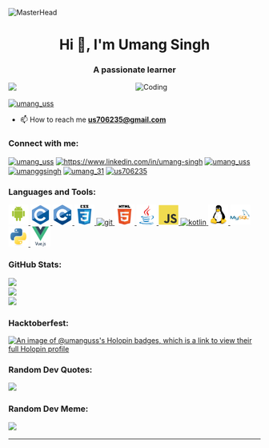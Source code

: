 ![MasterHead](https://user-images.githubusercontent.com/74038190/241765440-80728820-e06b-4f96-9c9e-9df46f0cc0a5.gif)
<h1 align="center">Hi 👋, I'm Umang Singh</h1>
<h3 align="center">A passionate learner</h3>
<img align="right" alt="Coding" width="250" src="https://media2.giphy.com/media/v1.Y2lkPTc5MGI3NjExZzRtcHhuZ2RmMXR0eWF3aGZsZ3FpZHlmanc5emFsNDNxOTM5NTd1NiZlcD12MV9pbnRlcm5hbF9naWZfYnlfaWQmY3Q9Zw/RbDKaczqWovIugyJmW/giphy.gif">

[![](https://visitcount.itsvg.in/api?id=umanguss&icon=0&color=0)](https://visitcount.itsvg.in)

<p align="left"> <a href="https://twitter.com/umang_uss" target="blank"><img src="https://img.shields.io/twitter/follow/umang_uss?logo=twitter&style=for-the-badge" alt="umang_uss" /></a> </p>

<!-- - 🌱 I’m currently learning **JS** -->

- 📫 How to reach me **us706235@gmail.com**

<h3 align="left">Connect with me:</h3>
<p align="left">
<a href="https://twitter.com/umang_uss" target="blank"><img align="center" src="https://raw.githubusercontent.com/rahuldkjain/github-profile-readme-generator/master/src/images/icons/Social/twitter.svg" alt="umang_uss" height="30" width="40" /></a>
<a href="https://linkedin.com/in/https://www.linkedin.com/in/umang-singh" target="blank"><img align="center" src="https://raw.githubusercontent.com/rahuldkjain/github-profile-readme-generator/master/src/images/icons/Social/linked-in-alt.svg" alt="https://www.linkedin.com/in/umang-singh" height="30" width="40" /></a>
<a href="https://instagram.com/umang_uss" target="blank"><img align="center" src="https://raw.githubusercontent.com/rahuldkjain/github-profile-readme-generator/master/src/images/icons/Social/instagram.svg" alt="umang_uss" height="30" width="40" /></a>
<a href="https://www.hackerrank.com/umanggsingh" target="blank"><img align="center" src="https://raw.githubusercontent.com/rahuldkjain/github-profile-readme-generator/master/src/images/icons/Social/hackerrank.svg" alt="umanggsingh" height="30" width="40" /></a>
<a href="https://www.leetcode.com/umang_31" target="blank"><img align="center" src="https://raw.githubusercontent.com/rahuldkjain/github-profile-readme-generator/master/src/images/icons/Social/leet-code.svg" alt="umang_31" height="30" width="40" /></a>
<a href="https://auth.geeksforgeeks.org/user/us706235" target="blank"><img align="center" src="https://raw.githubusercontent.com/rahuldkjain/github-profile-readme-generator/master/src/images/icons/Social/geeks-for-geeks.svg" alt="us706235" height="30" width="40" /></a>
</p>

<h3 align="left">Languages and Tools:</h3>
<p align="left"> <a href="https://developer.android.com" target="_blank" rel="noreferrer"> <img src="https://raw.githubusercontent.com/devicons/devicon/master/icons/android/android-original-wordmark.svg" alt="android" width="40" height="40"/> </a> <a href="https://www.cprogramming.com/" target="_blank" rel="noreferrer"> <img src="https://raw.githubusercontent.com/devicons/devicon/master/icons/c/c-original.svg" alt="c" width="40" height="40"/> </a> <a href="https://www.w3schools.com/cpp/" target="_blank" rel="noreferrer"> <img src="https://raw.githubusercontent.com/devicons/devicon/master/icons/cplusplus/cplusplus-original.svg" alt="cplusplus" width="40" height="40"/> </a> <a href="https://www.w3schools.com/css/" target="_blank" rel="noreferrer"> <img src="https://raw.githubusercontent.com/devicons/devicon/master/icons/css3/css3-original-wordmark.svg" alt="css3" width="40" height="40"/> </a> <a href="https://git-scm.com/" target="_blank" rel="noreferrer"> <img src="https://www.vectorlogo.zone/logos/git-scm/git-scm-icon.svg" alt="git" width="40" height="40"/> </a> <a href="https://www.w3.org/html/" target="_blank" rel="noreferrer"> <img src="https://raw.githubusercontent.com/devicons/devicon/master/icons/html5/html5-original-wordmark.svg" alt="html5" width="40" height="40"/> </a> <a href="https://www.java.com" target="_blank" rel="noreferrer"> <img src="https://raw.githubusercontent.com/devicons/devicon/master/icons/java/java-original.svg" alt="java" width="40" height="40"/> </a> <a href="https://developer.mozilla.org/en-US/docs/Web/JavaScript" target="_blank" rel="noreferrer"> <img src="https://raw.githubusercontent.com/devicons/devicon/master/icons/javascript/javascript-original.svg" alt="javascript" width="40" height="40"/> </a> <a href="https://kotlinlang.org" target="_blank" rel="noreferrer"> <img src="https://www.vectorlogo.zone/logos/kotlinlang/kotlinlang-icon.svg" alt="kotlin" width="40" height="40"/> </a> <a href="https://www.linux.org/" target="_blank" rel="noreferrer"> <img src="https://raw.githubusercontent.com/devicons/devicon/master/icons/linux/linux-original.svg" alt="linux" width="40" height="40"/> </a> <a href="https://www.mysql.com/" target="_blank" rel="noreferrer"> <img src="https://raw.githubusercontent.com/devicons/devicon/master/icons/mysql/mysql-original-wordmark.svg" alt="mysql" width="40" height="40"/> </a> <a href="https://www.python.org" target="_blank" rel="noreferrer"> <img src="https://raw.githubusercontent.com/devicons/devicon/master/icons/python/python-original.svg" alt="python" width="40" height="40"/> </a> <a href="https://vuejs.org/" target="_blank" rel="noreferrer"> <img src="https://raw.githubusercontent.com/devicons/devicon/master/icons/vuejs/vuejs-original-wordmark.svg" alt="vuejs" width="40" height="40"/> </a> </p>

<h3 align="left"> GitHub Stats:</h3> 

![](https://github-readme-stats.vercel.app/api?username=umanguss&theme=gotham&hide_border=true&include_all_commits=true&count_private=true)<br/>
![](https://github-readme-stats.vercel.app/api/top-langs/?username=umanguss&theme=gotham&hide_border=true&include_all_commits=true&count_private=true&layout=compact)<br/>
![](https://github-readme-streak-stats.herokuapp.com/?user=umanguss&theme=gotham&hide_border=true)

<h3 align="left">Hacktoberfest:</h3>

[![An image of @umanguss's Holopin badges, which is a link to view their full Holopin profile](https://holopin.me/umanguss)](https://holopin.io/@umanguss)


<h3 align="left"> Random Dev Quotes:</h3>

![](https://quotes-github-readme.vercel.app/api?type=horizontal&theme=radical)

<h3 align="left">Random Dev Meme:</h3>
<img src='https://randommeme-five.vercel.app/' style="height: 400px;"/>

---

